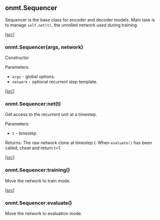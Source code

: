 <a name="onmt.Sequencer.dok"></a>


## onmt.Sequencer ##

 Sequencer is the base class for encoder and decoder models.
  Main task is to manage `self.net(t)`, the unrolled network
  used during training.


<a class="entityLink" href="https://github.com/opennmt/opennmt/blob/39968aa86f3b4f7a7c93720c38460e10a0f040a4/lib/onmt/Sequencer.lua#L16">[src]</a>
<a name="onmt.Sequencer"></a>


### onmt.Sequencer(args, network) ###

 Constructor

Parameters:

  * `args` - global options.
  * `network` - optional recurrent step template.


<a class="entityLink" href="https://github.com/opennmt/opennmt/blob/39968aa86f3b4f7a7c93720c38460e10a0f040a4/lib/onmt/Sequencer.lua#L91">[src]</a>
<a name="onmt.Sequencer:net"></a>


### onmt.Sequencer:net(t) ###

Get access to the recurrent unit at a timestep.

Parameters:
  * `t` - timestep.

Returns: The raw network clone at timestep t.
  When `evaluate()` has been called, cheat and return t=1.


<a class="entityLink" href="https://github.com/opennmt/opennmt/blob/39968aa86f3b4f7a7c93720c38460e10a0f040a4/lib/onmt/Sequencer.lua#L111">[src]</a>
<a name="onmt.Sequencer:training"></a>


### onmt.Sequencer:training() ###

 Move the network to train mode. 

<a class="entityLink" href="https://github.com/opennmt/opennmt/blob/39968aa86f3b4f7a7c93720c38460e10a0f040a4/lib/onmt/Sequencer.lua#L121">[src]</a>
<a name="onmt.Sequencer:evaluate"></a>


### onmt.Sequencer:evaluate() ###

 Move the network to evaluation mode. 

